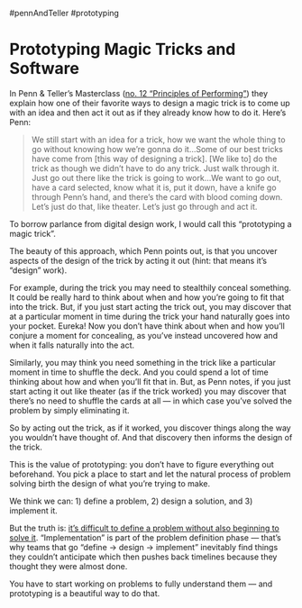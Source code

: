 #pennAndTeller #prototyping

# Prototyping Magic Tricks and Software

In Penn & Teller’s Masterclass ([no. 12 “Principles of Performing”](https://www.masterclass.com/classes/penn-and-teller-teach-the-art-of-magic/chapters/principles-of-performing)) they explain how one of their favorite ways to design a magic trick is to come up with an idea and then act it out as if they already know how to do it. Here’s Penn:

> We still start with an idea for a trick, how we want the whole thing to go without knowing how we’re gonna do it…Some of our best tricks have come from [this way of designing a trick]. [We like to] do the trick as though we didn’t have to do any trick. Just walk through it. Just go out there like the trick is going to work…We want to go out, have a card selected, know what it is, put it down, have a knife go through Penn’s hand, and there’s the card with blood coming down. Let’s just do that, like theater. Let’s just go through and act it.

To borrow parlance from digital design work, I would call this “prototyping a magic trick”.

The beauty of this approach, which Penn points out, is that you  uncover aspects of the design of the trick by acting it out (hint: that means it’s “design” work).

For example, during the trick you may need to stealthily conceal something. It could be really hard to think about when and how you’re going to fit that into the trick. But, if you just start acting the trick out, you may discover that at a particular moment in time during the trick your hand naturally goes into your pocket. Eureka! Now you don’t have think about when and how you’ll conjure a moment for concealing, as you’ve instead uncovered how and when it falls naturally into the act. 

Similarly, you may think you need something in the trick like a particular moment in time to shuffle the deck. And you could spend a lot of time thinking about how and when you’ll fit that in. But, as Penn notes, if you just start acting it out like theater (as if the trick worked) you may discover that there’s no need to shuffle the cards at all — in which case you’ve solved the problem by simply eliminating it.

So by acting out the trick, as if it worked, you discover things along the way you wouldn’t have thought of. And that discovery then informs the design of the trick.

This is the value of prototyping: you don’t have to figure everything out beforehand. You pick a place to start and let the natural process of problem solving birth the design of what you’re trying to make.

We think we can: 1) define a problem, 2) design a solution, and 3) implement it.

But the truth is: [it’s difficult to define a problem without also beginning to solve it](https://x.com/cameronmoll/status/1819460308932743613). “Implementation” is part of the problem definition phase — that’s why teams that go “define -> design -> implement” inevitably find things they couldn’t anticipate which then pushes back timelines because they thought they were almost done.

You have to start working on problems to fully understand them — and prototyping is a beautiful way to do that.